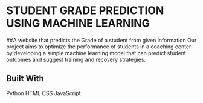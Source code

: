 # STUDENT GRADE PREDICTION USING MACHINE LEARNING
##A website that predicts the Grade of a student from given information
Our project aims to optimize the performance of students in a coaching center by developing a simple machine learning model that can predict student outcomes and suggest training and recovery strategies. 
## Built With
Python
HTML
CSS
JavaScript 